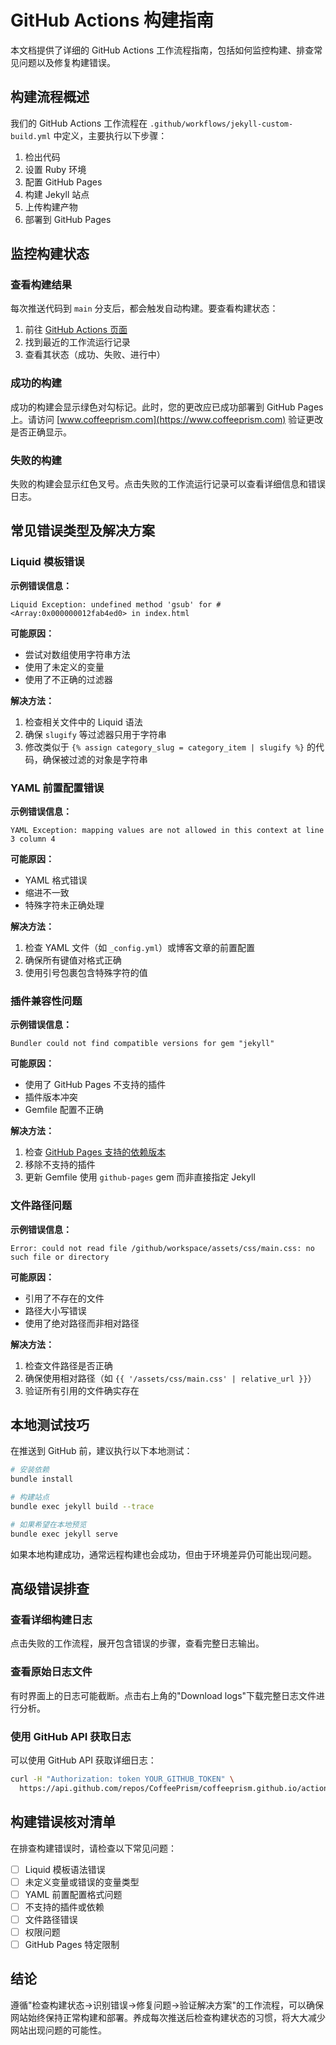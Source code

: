 # GitHub Actions 构建指南

本文档提供了详细的 GitHub Actions 工作流程指南，包括如何监控构建、排查常见问题以及修复构建错误。

## 构建流程概述

我们的 GitHub Actions 工作流程在 `.github/workflows/jekyll-custom-build.yml` 中定义，主要执行以下步骤：

1. 检出代码
2. 设置 Ruby 环境
3. 配置 GitHub Pages
4. 构建 Jekyll 站点
5. 上传构建产物
6. 部署到 GitHub Pages

## 监控构建状态

### 查看构建结果

每次推送代码到 `main` 分支后，都会触发自动构建。要查看构建状态：

1. 前往 [GitHub Actions 页面](https://github.com/CoffeePrism/coffeeprism.github.io/actions)
2. 找到最近的工作流运行记录
3. 查看其状态（成功、失败、进行中）

### 成功的构建

成功的构建会显示绿色对勾标记。此时，您的更改应已成功部署到 GitHub Pages 上。请访问 [www.coffeeprism.com](https://www.coffeeprism.com) 验证更改是否正确显示。

### 失败的构建

失败的构建会显示红色叉号。点击失败的工作流运行记录可以查看详细信息和错误日志。

## 常见错误类型及解决方案

### Liquid 模板错误

**示例错误信息：**
```
Liquid Exception: undefined method 'gsub' for #<Array:0x000000012fab4ed0> in index.html
```

**可能原因：** 
- 尝试对数组使用字符串方法
- 使用了未定义的变量
- 使用了不正确的过滤器

**解决方法：**
1. 检查相关文件中的 Liquid 语法
2. 确保 `slugify` 等过滤器只用于字符串
3. 修改类似于 `{% assign category_slug = category_item | slugify %}` 的代码，确保被过滤的对象是字符串

### YAML 前置配置错误

**示例错误信息：**
```
YAML Exception: mapping values are not allowed in this context at line 3 column 4
```

**可能原因：**
- YAML 格式错误
- 缩进不一致
- 特殊字符未正确处理

**解决方法：**
1. 检查 YAML 文件（如 `_config.yml`）或博客文章的前置配置
2. 确保所有键值对格式正确
3. 使用引号包裹包含特殊字符的值

### 插件兼容性问题

**示例错误信息：**
```
Bundler could not find compatible versions for gem "jekyll"
```

**可能原因：**
- 使用了 GitHub Pages 不支持的插件
- 插件版本冲突
- Gemfile 配置不正确

**解决方法：**
1. 检查 [GitHub Pages 支持的依赖版本](https://pages.github.com/versions/)
2. 移除不支持的插件
3. 更新 Gemfile 使用 `github-pages` gem 而非直接指定 Jekyll

### 文件路径问题

**示例错误信息：**
```
Error: could not read file /github/workspace/assets/css/main.css: no such file or directory
```

**可能原因：**
- 引用了不存在的文件
- 路径大小写错误
- 使用了绝对路径而非相对路径

**解决方法：**
1. 检查文件路径是否正确
2. 确保使用相对路径（如 `{{ '/assets/css/main.css' | relative_url }}`）
3. 验证所有引用的文件确实存在

## 本地测试技巧

在推送到 GitHub 前，建议执行以下本地测试：

```bash
# 安装依赖
bundle install

# 构建站点
bundle exec jekyll build --trace

# 如果希望在本地预览
bundle exec jekyll serve
```

如果本地构建成功，通常远程构建也会成功，但由于环境差异仍可能出现问题。

## 高级错误排查

### 查看详细构建日志

点击失败的工作流程，展开包含错误的步骤，查看完整日志输出。

### 查看原始日志文件

有时界面上的日志可能截断。点击右上角的"Download logs"下载完整日志文件进行分析。

### 使用 GitHub API 获取日志

可以使用 GitHub API 获取详细日志：

```bash
curl -H "Authorization: token YOUR_GITHUB_TOKEN" \
  https://api.github.com/repos/CoffeePrism/coffeeprism.github.io/actions/runs/RUN_ID/logs
```

## 构建错误核对清单

在排查构建错误时，请检查以下常见问题：

- [ ] Liquid 模板语法错误
- [ ] 未定义变量或错误的变量类型
- [ ] YAML 前置配置格式问题
- [ ] 不支持的插件或依赖
- [ ] 文件路径错误
- [ ] 权限问题
- [ ] GitHub Pages 特定限制

## 结论

遵循"检查构建状态→识别错误→修复问题→验证解决方案"的工作流程，可以确保网站始终保持正常构建和部署。养成每次推送后检查构建状态的习惯，将大大减少网站出现问题的可能性。 